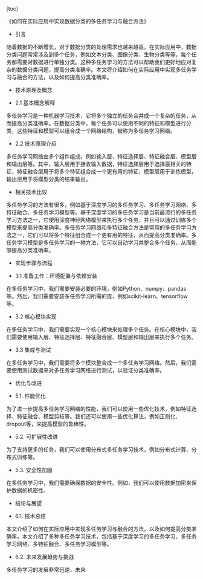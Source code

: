 
[toc]                    
                
                
《如何在实际应用中实现数据分类的多任务学习与融合方法》

- 引言

随着数据的不断增长，对于数据分类的处理需求也越来越高。在实际应用中，数据分类问题常常涉及到多个任务，例如文本分类、图像分类、生物分类等等，每个任务都需要对数据进行单独分类。这种多任务学习的方法可以帮助我们更好地应对复杂的数据分类问题，提高分类准确率。本文将介绍如何在实际应用中实现多任务学习与融合的方法，以及如何提高分类准确率。

- 技术原理及概念

- 2.1 基本概念解释

多任务学习是一种机器学习技术，它将多个独立的任务合并成一个复杂的任务，从而提高分类准确率。在数据分类中，每个任务可以使用不同的特征和模型进行分类，这些特征和模型可以组合成一个网络结构，被称为多任务学习网络。

- 2.2 技术原理介绍

多任务学习网络由多个组件组成，例如输入层、特征选择层、特征融合层、模型层和输出层等。其中，输入层用于接收输入数据，特征选择层用于选择最相关的特征，特征融合层用于将多个特征组合成一个更有用的特征，模型层用于训练模型，输出层用于将模型分类的结果输出。

- 相关技术比较

多任务学习的方法有很多，例如基于深度学习的多任务学习、多任务学习网络、多特征融合、多任务学习模型等。基于深度学习的多任务学习是当前最流行的多任务学习方法之一，它使用深度神经网络模型来执行多个任务，并且可以通过训练多个模型来提高分类准确率。多任务学习网络和多特征融合方法是常用的多任务学习方法之一，它们可以将多个特征组合成一个更有用的特征，从而提高分类准确率。多任务学习模型是多任务学习的一种方法，它可以自动学习并整合多个任务，从而能够提高分类准确率。

- 实现步骤与流程

- 3.1 准备工作：环境配置与依赖安装

在多任务学习中，我们需要安装必要的环境，例如Python、numpy、pandas等。然后，我们需要安装多任务学习所需的库，例如scikit-learn、tensorflow等。

- 3.2 核心模块实现

在多任务学习中，我们需要实现一个核心模块来处理多个任务。在核心模块中，我们需要使用输入层、特征选择层、特征融合层、模型层和输出层来执行多个任务。

- 3.3 集成与测试

在多任务学习中，我们需要将多个模块整合成一个多任务学习网络。然后，我们需要使用测试数据来对多任务学习网络进行测试，以验证分类准确率。


- 优化与改进

- 5.1. 性能优化

为了进一步提高多任务学习网络的性能，我们可以使用一些优化技术，例如特征选择、特征融合、模型剪枝等。我们还可以使用一些优化算法，例如正则化、dropout等，来提高模型的鲁棒性。

- 5.2. 可扩展性改进

为了支持更多的任务，我们可以使用分布式多任务学习技术，例如分布式计算、分布式训练等。

- 5.3. 安全性加固

在多任务学习中，我们需要确保数据的安全性。例如，我们可以使用数据加密来保护数据的机密性。

- 结论与展望

- 6.1. 技术总结

本文介绍了如何在实际应用中实现多任务学习与融合的方法，以及如何提高分类准确率。本文介绍了多种多任务学习技术，包括基于深度学习的多任务学习、多任务学习网络、多特征融合、多任务学习模型等。

- 6.2. 未来发展趋势与挑战

多任务学习的发展非常迅速，未来

